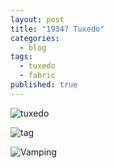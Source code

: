 ```yaml
---
layout: post
title: "1934? Tuxedo"
categories: 
  - blog
tags: 
  - tuxedo
  - fabric
published: true
---
```


![tuxedo](https://scontent-b-iad.xx.fbcdn.net/hphotos-prn1/39240_1494819323613_4437195_n.jpg "Aside from the dust spots on the camera, not too shabby. (ignoring the modern shirt and tie")

![tag](https://scontent-b-iad.xx.fbcdn.net/hphotos-frc3/38758_1494819203610_8109012_n.jpg?lvh=1 "That's National Recovery Administration... Run from 1933 to 1935 as part of the New Deal under Roosevelt.")

![Vamping](/https://scontent-b-iad.xx.fbcdn.net/hphotos-prn1/37891_1494836124033_2578664_n.jpg)